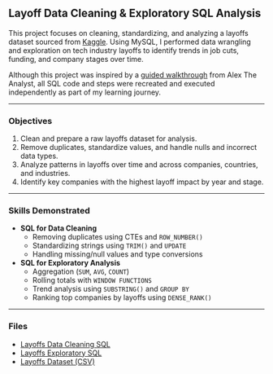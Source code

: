 ## Layoff Data Cleaning & Exploratory SQL Analysis

This project focuses on cleaning, standardizing, and analyzing a layoffs dataset sourced from [Kaggle](https://www.kaggle.com/datasets/salimwid/layoffs-2022). Using MySQL, I performed data wrangling and exploration on tech industry layoffs to identify trends in job cuts, funding, and company stages over time.

Although this project was inspired by a [guided walkthrough](https://www.youtube.com/watch?v=4UltKCnnnTA) from Alex The Analyst, all SQL code and steps were recreated and executed independently as part of my learning journey.

---

### Objectives
1. Clean and prepare a raw layoffs dataset for analysis.
2. Remove duplicates, standardize values, and handle nulls and incorrect data types.
3. Analyze patterns in layoffs over time and across companies, countries, and industries.
4. Identify key companies with the highest layoff impact by year and stage.

---

### Skills Demonstrated

- **SQL for Data Cleaning**
  - Removing duplicates using CTEs and `ROW_NUMBER()`
  - Standardizing strings using `TRIM()` and `UPDATE`
  - Handling missing/null values and type conversions
- **SQL for Exploratory Analysis**
  - Aggregation (`SUM`, `AVG`, `COUNT`)
  - Rolling totals with `WINDOW FUNCTIONS`
  - Trend analysis using `SUBSTRING()` and `GROUP BY`
  - Ranking top companies by layoffs using `DENSE_RANK()`

---

### Files

- [Layoffs Data Cleaning SQL](Data%20Cleaning/Data%20Cleaning%20World%20Layoffs.sql)  
- [Layoffs Exploratory SQL](Exploratory%20Data%20Analysis/MySQL%20Exploratory%20Data%20Analysis%20Project.sql)  
- [Layoffs Dataset (CSV)](Layoffs%20Dataset/layoffs.csv)


